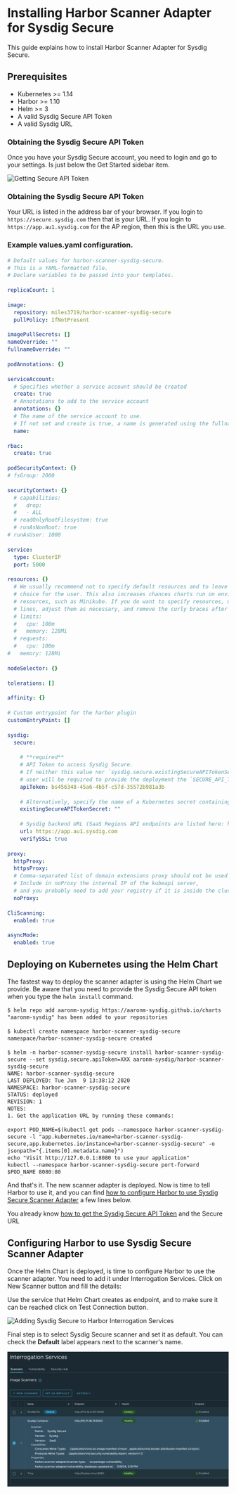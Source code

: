 # Installing Harbor Scanner Adapter for Sysdig Secure

This guide explains how to install Harbor Scanner Adapter for Sysdig Secure.

## Prerequisites

* Kubernetes >= 1.14
* Harbor >= 1.10
* Helm >= 3
* A valid Sysdig Secure API Token
* A valid Sysdig URL

### Obtaining the Sysdig Secure API Token

Once you have your Sysdig Secure account, you need to login and go to your
settings. Is just below the Get Started sidebar item.

![Getting Secure API Token](images/getting_secure_api_token.png)

### Obtaining the Sysdig Secure API Token

Your URL is listed in the address bar of your browser.  If you login to `https://secure.sysdig.com` then that is your URL.
If you login to `https://app.au1.sysdig.com` for the AP region, then this is the URL you use.

### Example values.yaml configuration.

```yaml
# Default values for harbor-scanner-sysdig-secure.
# This is a YAML-formatted file.
# Declare variables to be passed into your templates.

replicaCount: 1

image:
  repository: miles3719/harbor-scanner-sysdig-secure
  pullPolicy: IfNotPresent

imagePullSecrets: []
nameOverride: ""
fullnameOverride: ""

podAnnotations: {}

serviceAccount:
  # Specifies whether a service account should be created
  create: true
  # Annotations to add to the service account
  annotations: {}
  # The name of the service account to use.
  # If not set and create is true, a name is generated using the fullname template
  name:

rbac:
  create: true

podSecurityContext: {}
# fsGroup: 2000

securityContext: {}
  # capabilities:
  #   drop:
  #   - ALL
  # readOnlyRootFilesystem: true
  # runAsNonRoot: true
# runAsUser: 1000

service:
  type: ClusterIP
  port: 5000

resources: {}
  # We usually recommend not to specify default resources and to leave this as a conscious
  # choice for the user. This also increases chances charts run on environments with little
  # resources, such as Minikube. If you do want to specify resources, uncomment the following
  # lines, adjust them as necessary, and remove the curly braces after 'resources:'.
  # limits:
  #   cpu: 100m
  #   memory: 128Mi
  # requests:
  #   cpu: 100m
#   memory: 128Mi

nodeSelector: {}

tolerations: []

affinity: {}

# Custom entrypoint for the harbor plugin
customEntryPoint: []

sysdig:
  secure:

    # **required**
    # API Token to access Sysdig Secure.
    # If neither this value nor `sysdig.secure.existingSecureAPITokenSecret` are configured, the
    # user will be required to provide the deployment the `SECURE_API_TOKEN` environment variables.
    apiToken: bs456348-45a6-4b5f-c57d-35572b981a3b

    # Alternatively, specify the name of a Kubernetes secret containing an 'sysdig_secure_api_token' entry
    existingSecureAPITokenSecret: ""

    # Sysdig backend URL (SaaS Regions API endpoints are listed here: https://docs.sysdig.com/en/docs/administration/saas-regions-and-ip-ranges/)
    url: https://app.au1.sysdig.com
    verifySSL: true

proxy:
  httpProxy:
  httpsProxy:
  # Comma-separated list of domain extensions proxy should not be used for.
  # Include in noProxy the internal IP of the kubeapi server,
  # and you probably need to add your registry if it is inside the cluster
  noProxy:

CliScanning:
  enabled: true

asyncMode:
  enabled: true
```

## Deploying on Kubernetes using the Helm Chart

The fastest way to deploy the scanner adapter is using the Helm Chart we
provide. Be aware that you need to provide the Sysdig Secure API token when
you type the `helm install` command.

```
$ helm repo add aaronm-sysdig https://aaronm-sysdig.github.io/charts
"aaronm-sysdig" has been added to your repositories

$ kubectl create namespace harbor-scanner-sysdig-secure
namespace/harbor-scanner-sysdig-secure created

$ helm -n harbor-scanner-sysdig-secure install harbor-scanner-sysdig-secure --set sysdig.secure.apiToken=XXX aaronm-sysdig/harbor-scanner-sysdig-secure
NAME: harbor-scanner-sysdig-secure
LAST DEPLOYED: Tue Jun  9 13:38:12 2020
NAMESPACE: harbor-scanner-sysdig-secure
STATUS: deployed
REVISION: 1
NOTES:
1. Get the application URL by running these commands:

export POD_NAME=$(kubectl get pods --namespace harbor-scanner-sysdig-secure -l "app.kubernetes.io/name=harbor-scanner-sysdig-secure,app.kubernetes.io/instance=harbor-scanner-sysdig-secure" -o jsonpath="{.items[0].metadata.name}")
echo "Visit http://127.0.0.1:8080 to use your application"
kubectl --namespace harbor-scanner-sysdig-secure port-forward $POD_NAME 8080:80
```

And that's it. The new scanner adapter is deployed. Now is time to tell Harbor
to use it, and you can find [how to configure Harbor to use Sysdig Secure Scanner Adapter](#configuring-harbor-to-use-sysdig-secure-scanner-adapter) a few lines below.

You already know [how to get the Sysdig Secure API Token](#obtaining-the-sysdig-secure-api-token) and the Secure URL

## Configuring Harbor to use Sysdig Secure Scanner Adapter

Once the Helm Chart is deployed, is time to configure Harbor to use the scanner
adapter. You need to add it under Interrogation Services. Click on New Scanner
button and fill the details:

Use the service that Helm Chart creates as endpoint, and to make sure it can be
reached click on Test Connection button.

![Adding Sysdig Secure to Harbor Interrogation Services](images/add_secure_to_harbor.png)

Final step is to select Sysdig Secure scanner and set it as default. You can
check the **Default** label appears next to the scanner's name.

![Set Secure as default scanner](images/secure_as_default_harbor_ui.png)
